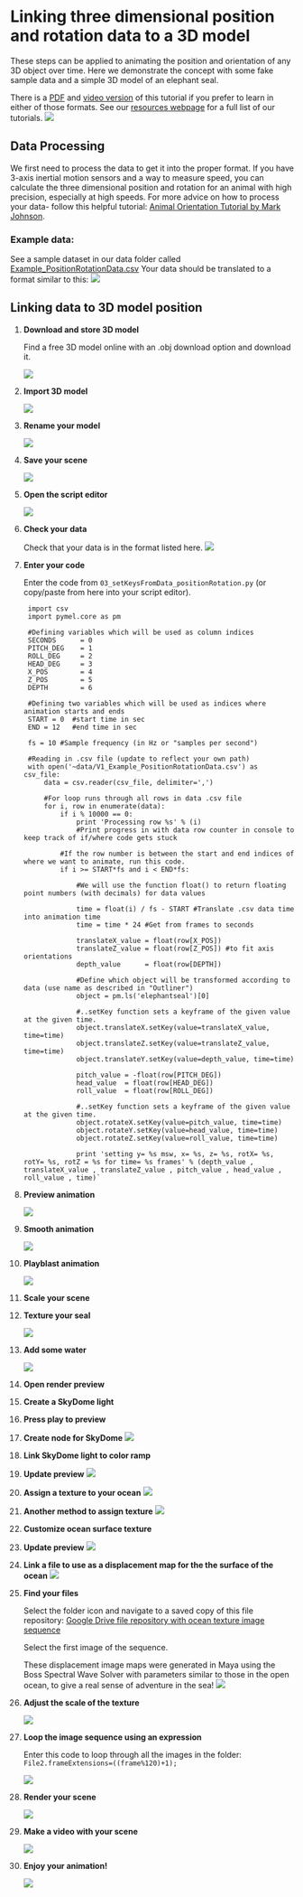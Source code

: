 # Linking three dimensional position and rotation data to a 3D model
These steps can be applied to animating the position and orientation of any 3D object over time. Here we demonstrate the concept with some fake sample data and a simple 3D model of an elephant seal.

There is a [PDF](https://drive.google.com/file/d/1Zm0K7j4koVARX3nUgLMaKWe7GX1JuIE0/view) and [video version](https://www.youtube.com/watch?v=gSccR7FzP0Q&feature=emb_imp_woyt) of this tutorial if you prefer to learn in either of those formats. See our [resources webpage](https://www.jessiekb.com/resources) for a full list of our tutorials.
[![](images/2021-05-29-18-36-14_PositionRotation_Video.png)](https://www.youtube.com/watch?v=gSccR7FzP0Q&feature=emb_imp_woyt)

## Data Processing
We first need to process the data to get it into the proper format. If you have 3-axis inertial motion sensors and a way to measure speed, you can calculate the three dimensional position and rotation for an animal with high precision, especially at high speeds. For more advice on how to process your data- follow this helpful tutorial: [Animal Orientation Tutorial by Mark Johnson](https://synergy.st-andrews.ac.uk/soundtags/files/2013/01/animal_orientation_tutorial.pdf).

### Example data:

See a sample dataset in our data folder called [Example_PositionRotationData.csv](data/Example_PositionRotationData.csv)
Your data should be translated to a format similar to this:
![](images/2021-05-29-17-56-19_Example_PositionRotationData.png)

## Linking data to 3D model position

1. **Download and store 3D model**

    Find a free 3D model online with an .obj download option and download it. 

    ![](images/2021-05-29-18-00-03_PositionRotation_Step1.png)

1. **Import 3D model**

    ![](images/2021-05-29-18-03-05_PositionRotation_step2.png)

1. **Rename your model**

    ![](images/2021-05-29-18-04-00_PositionRotation_step3.png)

1. **Save your scene**

    ![](images/2021-05-29-18-04-47_PositionRotation_step4.png)

1. **Open the script editor**

    ![](images/2021-05-29-18-05-41_PositionRotation_step5.png)

1. **Check your data**

    Check that your data is in the format listed here.
    ![](images/2021-05-29-17-56-19_Example_PositionRotationData.png)

1. **Enter your code**

    Enter the code from `03_setKeysFromData_positionRotation.py` (or copy/paste from here into your script editor).

        import csv
        import pymel.core as pm

        #Defining variables which will be used as column indices
        SECONDS      = 0
        PITCH_DEG    = 1
        ROLL_DEG     = 2
        HEAD_DEG     = 3
        X_POS        = 4
        Z_POS        = 5
        DEPTH        = 6
        
        #Defining two variables which will be used as indices where animation starts and ends 
        START = 0  #start time in sec
        END = 12   #end time in sec

        fs = 10 #Sample frequency (in Hz or "samples per second")

        #Reading in .csv file (update to reflect your own path)
        with open('~data/V1_Example_PositionRotationData.csv') as csv_file:
            data = csv.reader(csv_file, delimiter=',')
            
            #For loop runs through all rows in data .csv file
            for i, row in enumerate(data):
                if i % 10000 == 0:
                    print 'Processing row %s' % (i)
                    #Print progress in with data row counter in console to keep track of if/where code gets stuck
                        
                #If the row number is between the start and end indices of where we want to animate, run this code.        
                if i >= START*fs and i < END*fs: 
                    
                    #We will use the function float() to return floating point numbers (with decimals) for data values
                    
                    time = float(i) / fs - START #Translate .csv data time into animation time
                    time = time * 24 #Get from frames to seconds
                    
                    translateX_value = float(row[X_POS])
                    translateZ_value = float(row[Z_POS]) #to fit axis orientations
                    depth_value      = float(row[DEPTH])
                    
                    #Define which object will be transformed according to data (use name as described in "Outliner")
                    object = pm.ls('elephantseal')[0] 
                    
                    #..setKey function sets a keyframe of the given value at the given time.
                    object.translateX.setKey(value=translateX_value, time=time)
                    object.translateZ.setKey(value=translateZ_value, time=time)
                    object.translateY.setKey(value=depth_value, time=time)
                    
                    pitch_value = -float(row[PITCH_DEG]) 
                    head_value  = float(row[HEAD_DEG])
                    roll_value  = float(row[ROLL_DEG])
                    
                    #..setKey function sets a keyframe of the given value at the given time.
                    object.rotateX.setKey(value=pitch_value, time=time)
                    object.rotateY.setKey(value=head_value, time=time)
                    object.rotateZ.setKey(value=roll_value, time=time)

                    print 'setting y= %s msw, x= %s, z= %s, rotX= %s, rotY= %s, rotZ = %s for time= %s frames' % (depth_value , translateX_value , translateZ_value , pitch_value , head_value , roll_value , time)`

1. **Preview animation**

    ![](images/2021-05-29-18-10-53_PositionRotation_step8.png)

1. **Smooth animation**

    ![](images/2021-05-29-18-11-27_PositionRotation_step9.png)

1. **Playblast animation**

    ![](images/2021-05-29-18-12-53_PositionRotation_step10.png)

1. **Scale your scene**
1. **Texture your seal**

    ![](images/2021-05-29-18-14-04_PositionRotation_step11_12.png)

1. **Add some water**

    ![](images/2021-05-29-18-14-48_PositionRotation_step13.png)

1. **Open render preview**
1. **Create a SkyDome light**
1. **Press play to preview**
1. **Create node for SkyDome**
    ![](images/2021-05-29-18-17-59_PositionRotation_step14_15_16_17.png)

1. **Link SkyDome light to color ramp**
1. **Update preview**
    ![](images/2021-05-29-18-20-57_PositionRotation_step18_19.png)

1. **Assign a texture to your ocean**
    ![](images/2021-05-29-18-21-44_PositionRotation_step20.png)

1. **Another method to assign texture**
    ![](images/2021-05-29-18-22-36_PositionRotation_step21.png)

1. **Customize ocean surface texture**
1. **Update preview**
    ![](images/2021-05-29-18-23-24_step22_23.png)

1. **Link a file to use as a displacement map for the the surface of the ocean**
    ![](images/2021-05-29-18-24-18_PositionRotation_step24.png)

1. **Find your files**

    Select the folder icon and navigate to a saved copy of this file repository: [Google Drive file repository with ocean texture image sequence](https://drive.google.com/open?id=1bBsvTaLZItFbBCJkwwiwc2Rr9Ov4nPj-&authuser=jmkendal%40ucsc.edu&usp=drive_fs)

    Select the first image of the sequence.

    These displacement image maps were generated in Maya using the Boss Spectral Wave Solver with parameters similar to those in the open ocean, to give a real sense of adventure in the sea!
    ![](images/2021-05-29-18-25-20_PositionRotation_step25.png)

1. **Adjust the scale of the texture**

    ![](images/2021-05-29-18-40-35_PositionRotation_step26.png)

1. **Loop the image sequence using an expression**

    Enter this code to loop through all the images in the folder:
    `File2.frameExtensions=((frame%120)+1);`

    ![](images/2021-05-29-18-41-24_PositionRotation_step27.png)

1. **Render your scene**

    ![](images/2021-05-29-18-43-34_PositionRotation_step28.png)

1. **Make a video with your scene**

    ![](images/2021-05-29-18-44-34_PositionRotation_step29.png)

1. **Enjoy your animation!**

    ![](images/2021-05-29-18-45-59_PositionRotation_step30.png)



